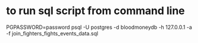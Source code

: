 # to run sql script from command line
PGPASSWORD=password psql -U postgres -d bloodmoneydb -h 127.0.0.1 -a -f join_fighters_fights_events_data.sql
